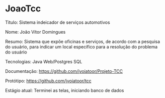 # JoaoTcc

Título: Sistema indeicador de serviços automotivos

Nome: João Vítor Domingues

Resumo: Sistema que expõe oficinas e serviços, de acordo com a pesquisa do usuário, para indicar um local específico para a
resolução do problema do usuário

Tecnologias: Java Web/Postgres SQL

Documentação: https://github.com/jvoiatoor/Projeto-TCC

Protótipo: https://github.com/jvoiatoor/tcc

Estágio atual: Terminei as telas, iniciando banco de dados
